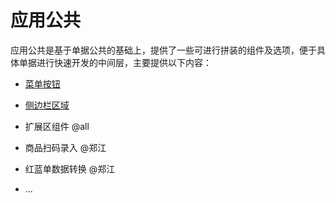 # 应用公共

应用公共是基于单据公共的基础上，提供了一些可进行拼装的组件及选项，便于具体单据进行快速开发的中间层，主要提供以下内容：

* [菜单按钮](/ying-yong-gong-gong/cai-dan-an-niu.md)

* [侧边栏区域](/ying-yong-gong-gong/ce-bian-lan-qu-yu.md)

* 扩展区组件 @all

* 商品扫码录入 @郑江

* 红蓝单数据转换 @郑江
* ...




